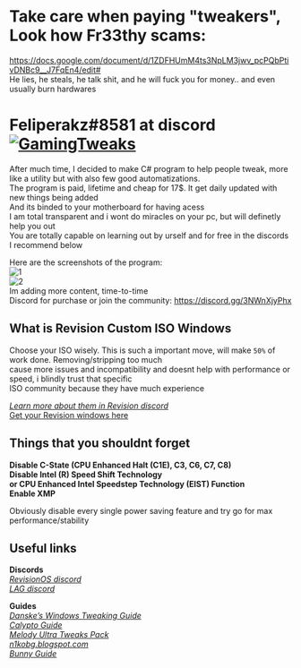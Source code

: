 # Take care when paying "tweakers", Look how Fr33thy scams:<br/>
https://docs.google.com/document/d/1ZDFHUmM4ts3NpLM3jwv_pcPQbPtivDNBc9__J7FqEn4/edit#<br/>
He lies, he steals, he talk shit, and he will fuck you for money.. and even usually burn hardwares<br/>

# Feliperakz#8581 at discord [![GamingTweaks](https://img.shields.io/badge/support-me-green.svg)](https://www.paypal.com/cgi-bin/webscr?cmd=_s-xclick&hosted_button_id=53DKRDTP43ZAG&source=url)

After much time, I decided to make C# program to help people tweak, more like a utility but with also few good automatizations.<br/>
The program is paid, lifetime and cheap for 17$. It get daily updated with new things being added<br/>
And its binded to your motherboard for having acess<br/>
I am total transparent and i wont do miracles on your pc, but will definetly help you out<br/>
You are totally capable on learning out by urself and for free in the discords I recommend below<br/>

Here are the screenshots of the program:<br/>
![1](https://media.discordapp.net/attachments/776738372990664734/779780267987566622/unknown.png) <br/>
![2](https://media.discordapp.net/attachments/776738372990664734/779576435349913600/unknown.png) <br/>
Im adding more content, time-to-time<br/>
Discord for purchase or join the community: https://discord.gg/3NWnXjyPhx<br/>


## What is Revision Custom ISO Windows
Choose your ISO wisely. This is such a important move, will make `50%` of work done. Removing/stripping too much<br/>
cause more issues and incompatibility and doesnt help with performance or speed, i blindly trust that specific<br/>
ISO community because they have much experience<br/>

[*Learn more about them in Revision discord*](https://discordapp.com/invite/CCxWegZ)<br/>
[Get your Revision windows here](https://www.revi.cc/revios/download) <br/>

## Things that you shouldnt forget

**Disable C-State (CPU Enhanced Halt (C1E), C3, C6, C7, C8)**<br/>
**Disable Intel (R) Speed Shift Technology<br/> or CPU Enhanced Intel Speedstep Technology (EIST) Function**<br/>
**Enable XMP**<br/>

Obviously disable every single power saving feature and try go for max performance/stability<br/>

##   Useful links

**Discords** </br>
[*RevisionOS discord*](https://discord.gg/CCxWegZ) </br>
[*LAG discord*](https://discord.gg/PfsdHaP) </br>

**Guides** </br>
[*Danske’s Windows Tweaking Guide*](https://docs.google.com/document/d/18uPEXJC5LSto8x9X_GteSI58sfQLCfamDG1HNHJWrQU/edit) </br>
[*Calypto Guide*](https://docs.google.com/document/d/1c2-lUJq74wuYK1WrA_bIvgb89dUN0sj8-hO3vqmrau4/edit?usp=sharing) </br>
[*Melody Ultra Tweaks Pack*](https://sites.google.com/view/melodystweaks/) </br>
[*n1kobg.blogspot.com*](http://n1kobg.blogspot.com/) </br>
[*Bunny Guide*](https://sites.google.com/view/winshit/overview)

